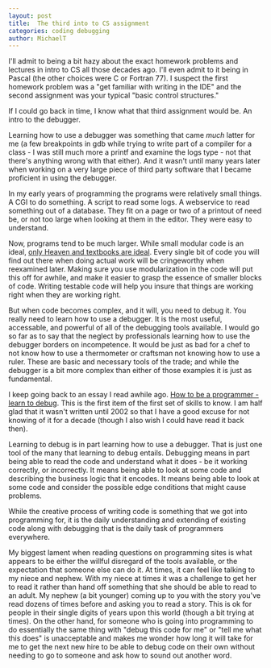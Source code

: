 ```yaml
---
layout: post
title:  The third into to CS assignment
categories: coding debugging
author:	MichaelT
---
```


I'll admit to being a bit hazy about the exact homework problems and lectures in intro to CS all those decades ago.  I'll even admit to it being in Pascal (the other choices were C or Fortran 77).  I suspect the first homework problem was a "get familiar with writing in the IDE" and the second assignment was your typical "basic control structures."

If I could go back in time, I know what that third assignment would be. An intro to the debugger.

Learning how to use a debugger was something that came *much* latter for me (a few breakpoints in gdb while trying to write part of a compiler for a class - I was still much more a printf and examine the logs type - not that there's anything wrong with that either). And it wasn't until many years later when working on a very large piece of third party software that I became proficient in using the debugger.

In my early years of programming the programs were relatively small things. A CGI to do something. A script to read some logs. A webservice to read something out of a database. They fit on a page or two of a printout of need be, or not too large when looking at them in the editor. They were easy to understand.

Now, programs tend to be much larger. While small modular code is an ideal, [only Heaven and textbooks are ideal](http://www.scientificamerican.com/article/john-updike-poem-1969/). Every single bit of code you will find out there when doing actual work will be cringeworthy when reexamined later. Making sure you use modularization in the code will put this off for awhile, and make it easier to grasp the essence of smaller blocks of code.  Writing testable code will help you insure that things are working right when they are working right.

But when code becomes complex, and it will, you need to debug it. You really need to learn how to use a debugger.  It is the most useful, accessable, and powerful of all of the debugging tools available. I would go so far as to say that the neglect by professionals learning how to use the debugger borders on incompetence.  It would be just as bad for a chef to not know how to use a thermometer or craftsman not knowing how to use a ruler. These are basic and necessary tools of the trade; and while the debugger is a bit more complex than either of those examples it is just as fundamental.

I keep going back to an essay I read awhile ago.  [How to be a programmer - learn to debug](https://github.com/braydie/HowToBeAProgrammer/blob/master/en/1-Beginner/Personal-Skills/01-Learn%20To%20Debug.md).  This is the first item of the first set of skills to know. I am half glad that it wasn't written until 2002 so that I have a good excuse for not knowing of it for a decade (though I also wish I could have read it back then).

Learning to debug is in part learning how to use a debugger. That is just one tool of the many that learning to debug entails.  Debugging means in part being able to read the code and understand what it does - be it working correctly, or incorrectly. It means being able to look at some code and describing the business logic that it encodes. It means being able to look at some code and consider the possible edge conditions that might cause problems.

While the creative process of writing code is something that we got into programming for, it is the daily understanding and extending of existing code along with debugging that is the daily task of programmers everywhere.

My biggest lament when reading questions on programming sites is what appears to be either the willful disregard of the tools available, or the expectation that someone else can do it. At times, it can feel like talking to my niece and nephew. With my niece at times it was a challenge to get her to read it rather than hand off something that she should be able to read to an adult. My nephew (a bit younger) coming up to you with the story you've read dozens of times before and asking you to read a story. This is ok for people in their single digits of years upon this world (though a bit trying at times). On the other hand, for someone who is going into programming to do essentially the same thing with "debug this code for me" or "tell me what this does" is unacceptable and makes me wonder how long it will take for me to get the next new hire to be able to debug code on their own without needing to go to someone and ask how to sound out another word.
